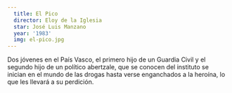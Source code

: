 ```yaml
---
  title: El Pico
  director: Eloy de la Iglesia
  star: José Luis Manzano
  year: '1983'
  img: el-pico.jpg
--- 
```


Dos jóvenes en el País Vasco, el primero hijo de un Guardia Civil y el segundo hijo de un político abertzale, que se conocen del instituto se inician en el mundo de las drogas hasta verse enganchados a la heroína, lo que les llevará a su perdición.